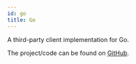 ```yaml
---
id: go
title: Go
---
```


A third-party client implementation for Go.

The project/code can be found on [GitHub](https://github.com/ajph/sipcentric).
